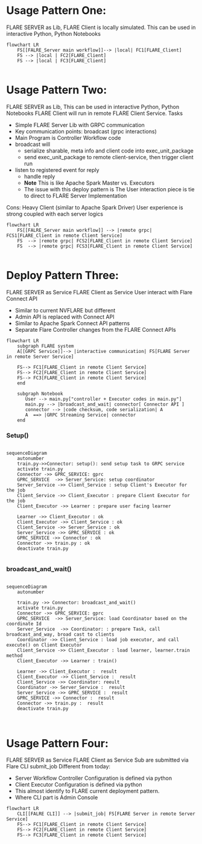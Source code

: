 
# Usage Pattern One: 
 FLARE SERVER as Lib, FLARE Client is locally simulated.
 This can be used in interactive Python, Python Notebooks

```mermaid
flowchart LR
    FS[[FALRE_Server main workflow]]--> |local| FC1[FLARE_Client]
    FS --> |local | FC2[FLARE_Client]
    FS --> |local | FC3[FLARE_Client]
         
```
# Usage Pattern Two: 
 FLARE SERVER as Lib, This can be used in interactive Python, Python Notebooks
 FLARE Client will run in remote FLARE Client Service. 
 Tasks
 * Simple FLARE Server Lib with GRPC communication 
 * Key communication points: broadcast (grpc interactions)
 * Main Program is Controller Workflow code
 * broadcast will 
   * serialize sharable, meta info and client code into exec_unit_package  
   * send exec_unit_package to remote client-service, then trigger client run
 * listen to registered event for reply
   * handle reply
   * **Note**  This is like Apache Spark Master vs. Executors
   * The issue with this deploy pattern is The User interaction piece is tie to direct to FLARE Server Implementation
   
Cons: 
   Heavy Client (similar to Apache Spark Driver)
   User experience is strong coupled with each server logics


```mermaid
flowchart LR
    FS[[FALRE_Server main workflow]] --> |remote grpc| FCS1[FLARE_Client in remote Client Service] 
    FS  --> |remote grpc| FCS2[FLARE_Client in remote Client Service] 
    FS  --> |remote grpc| FCS3[FLARE_Client in remote Client Service] 
     
```

# Deploy Pattern Three: 
 FLARE SERVER as Service 
 FLARE Client as Service 
 User interact with Flare Connect API 
 * Similar to current NVFLARE but different
 * Admin API is replaced with Connect API
 * Similar to Apache Spark Connect API patterns
 * Separate Flare Controller changes from the FLARE Connect APIs


```mermaid
flowchart LR
    subgraph FLARE system
    A[[GRPC Service]]--> |interactive communication| FS[FLARE Server in remote Server Service]
  
    FS--> FC1[FLARE_Client in remote Client Service]  
    FS--> FC2[FLARE_Client in remote Client Service]  
    FS--> FC3[FLARE_Client in remote Client Service]  
    end
    
    subgraph Notebook 
       User --> main.py["controller + Executor codes in main.py"]
       main.py --> |broadcast_and_wait| connector[ Connector API ]
       connector --> |code checksum, code serialization| A
       A  ==> |GRPC Streaming Service| connector 
    end                                                                                   

```
### Setup()
```mermaid

sequenceDiagram
    autonumber
    train.py->>Connector: setup(): send setup task to GRPC service
    activate train.py
    Connector ->> GPRC_SERVICE: gprc 
    GPRC_SERVICE  ->> Server_Service: setup coordinator
    Server_Service ->> Client_Service : setup Client's Executor for the job
    Client_Service ->> Client_Executor : prepare Client Executor for the job
    Client_Executor ->> Learner : prepare user facing learner
    
    Learner ->> Client_Executor : ok
    Client_Executor ->> Client_Service : ok
    Client_Service ->> Server_Service : ok
    Server_Service ->> GPRC_SERVICE : ok
    GPRC_SERVICE ->> Connector : ok
    Connector ->> train.py : ok
    deactivate train.py
     

```

### broadcast_and_wait()

```mermaid

sequenceDiagram
    autonumber
   
    train.py ->> Connector: broadcast_and_wait()
    activate train.py 
    Connector ->> GPRC_SERVICE: gprc 
    GPRC_SERVICE  ->> Server_Service: load Coordinator based on the coordinate Id
    Server_Service  ->> Coordinator: : prepare Task, call broadcast_and_way, broad cast to clients
    Coordinator ->> Client_Service : load job executor, and call execute() on Client Executor
    Client_Service ->> Client_Executor : load learner, learner.train method 
    Client_Executor ->> Learner : train()
    
    Learner ->> Client_Executor :  result 
    Client_Executor ->> Client_Service :  result
    Client_Service ->> Coordinator: reeult
    Coordinator ->> Server_Service :  result
    Server_Service ->> GPRC_SERVICE :  result
    GPRC_SERVICE ->> Connector :  result
    Connector ->> train.py :  result
    deactivate train.py
     
      

```

# Usage Pattern Four:
FLARE SERVER as Service
FLARE Client as Service
Sub are submitted via Flare CLI submit_job
Different from today:
* Server Workflow Controller Configuration is defined via python
* Client Executor Configuration is defined via python
* This almost identify to FLARE current deployment pattern.
* Where CLI part is Admin Console

```mermaid
flowchart LR
    CLI[[FALRE CLI]] --> |submit_job| FS[FLARE Server in remote Server Service]
    FS--> FC1[FLARE_Client in remote Client Service]  
    FS--> FC2[FLARE_Client in remote Client Service]  
    FS--> FC3[FLARE_Client in remote Client Service]  
```
